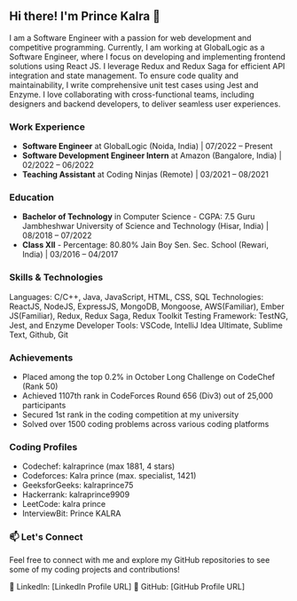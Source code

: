 ## Hi there! I'm Prince Kalra 👋

I am a Software Engineer with a passion for web development and competitive programming. Currently, I am working at GlobalLogic as a Software Engineer, where I focus on developing and implementing frontend solutions using React JS. I leverage Redux and Redux Saga for efficient API integration and state management. To ensure code quality and maintainability, I write comprehensive unit test cases using Jest and Enzyme. I love collaborating with cross-functional teams, including designers and backend developers, to deliver seamless user experiences.

### Work Experience

- **Software Engineer** at GlobalLogic (Noida, India) | 07/2022 – Present
- **Software Development Engineer Intern** at Amazon (Bangalore, India) | 02/2022 – 06/2022
- **Teaching Assistant** at Coding Ninjas (Remote) | 03/2021 – 08/2021

### Education

- **Bachelor of Technology** in Computer Science - CGPA: 7.5
  Guru Jambheshwar University of Science and Technology (Hisar, India) | 08/2018 – 07/2022
- **Class XII** - Percentage: 80.80%
  Jain Boy Sen. Sec. School (Rewari, India) | 03/2016 – 04/2017

### Skills & Technologies

Languages: C/C++, Java, JavaScript, HTML, CSS, SQL
Technologies: ReactJS, NodeJS, ExpressJS, MongoDB, Mongoose, AWS(Familiar), Ember JS(Familiar), Redux, Redux Saga, Redux Toolkit
Testing Framework: TestNG, Jest, and Enzyme
Developer Tools: VSCode, IntelliJ Idea Ultimate, Sublime Text, Github, Git

### Achievements

- Placed among the top 0.2% in October Long Challenge on CodeChef (Rank 50)
- Achieved 1107th rank in CodeForces Round 656 (Div3) out of 25,000 participants
- Secured 1st rank in the coding competition at my university
- Solved over 1500 coding problems across various coding platforms

### Coding Profiles

- Codechef: kalraprince (max 1881, 4 stars)
- Codeforces: Kalra prince (max. specialist, 1421)
- GeeksforGeeks: kalraprince75
- Hackerrank: kalraprince9909
- LeetCode: kalra prince
- InterviewBit: Prince KALRA

### 📫 Let's Connect

Feel free to connect with me and explore my GitHub repositories to see some of my coding projects and contributions!

🔗 LinkedIn: [LinkedIn Profile URL]
🐙 GitHub: [GitHub Profile URL]
